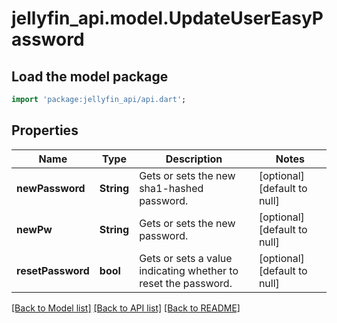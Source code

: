# jellyfin_api.model.UpdateUserEasyPassword

## Load the model package
```dart
import 'package:jellyfin_api/api.dart';
```

## Properties
Name | Type | Description | Notes
------------ | ------------- | ------------- | -------------
**newPassword** | **String** | Gets or sets the new sha1-hashed password. | [optional] [default to null]
**newPw** | **String** | Gets or sets the new password. | [optional] [default to null]
**resetPassword** | **bool** | Gets or sets a value indicating whether to reset the password. | [optional] [default to null]

[[Back to Model list]](../README.md#documentation-for-models) [[Back to API list]](../README.md#documentation-for-api-endpoints) [[Back to README]](../README.md)


